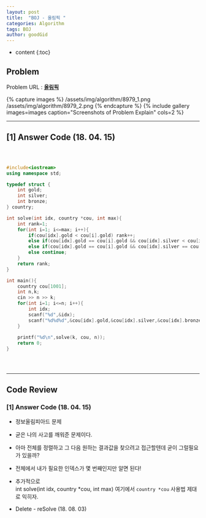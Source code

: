 ```yaml
---
layout: post
title:  "BOJ - 올림픽 "
categories: Algorithm
tags: BOJ
author: goodGid
---
```

* content
{:toc}


## Problem 
Problem URL : **[올림픽](https://www.acmicpc.net/problem/8979)**

{% capture images %}
    /assets/img/algorithm/8979_1.png
    /assets/img/algorithm/8979_2.png
{% endcapture %}
{% include gallery images=images caption="Screenshots of Problem Explain" cols=2 %}

---

## [1] Answer Code (18. 04. 15)


``` cpp



#include<iostream>
using namespace std;

typedef struct {
    int gold;
    int silver;
    int bronze;
} country;

int solve(int idx, country *cou, int max){
    int rank=1;
    for(int i=1; i<=max; i++){
        if(cou[idx].gold < cou[i].gold) rank++;
        else if(cou[idx].gold == cou[i].gold && cou[idx].silver < cou[i].silver)    rank++;
        else if(cou[idx].gold == cou[i].gold && cou[idx].silver == cou[i].silver && cou[idx].bronze < cou[i].bronze)    rank++;
        else continue;
    }
    return rank;
}

int main(){
    country cou[1001];
    int n,k;
    cin >> n >> k;
    for(int i=1; i<=n; i++){
        int idx;
        scanf("%d",&idx);
        scanf("%d%d%d",&cou[idx].gold,&cou[idx].silver,&cou[idx].bronze);
    }
    
    printf("%d\n",solve(k, cou, n));
    return 0;
}





```


---

## Code Review

### [1] Answer Code (18. 04. 15)

* 정보올림피아드 문제

* 굳은 나의 사고를 깨워준 문제이다.

* 아마 전체를 정렬하고 그 다음 원하는 결과값을 찾으려고 접근할텐데 굳이 그럴필요가 있을까?

* 전체에서 내가 필요한 인덱스가 몇 번째인지만 알면 된다!

* 추가적으로 <br> int solve(int idx, country *cou, int max) 여기에서 `country *cou` 사용법 제대로 익히자.

* Delete - reSolve (18. 08. 03)